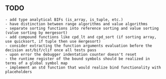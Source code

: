 TODO
----
    - add type analytical BIFs (is_array, is_tuple, etc.)
    - have distinction between range algorithms and value algorithms
    - separate sorting functions into reference sorting and value sorting (value sorting by mergesort)
    - add compound functions like cpd_lt and cpd_sort (if sorting array, use quicksort, if tuple then use mergesort)
	- consider extracting the function arguments evaluation before the decision ast/bif/clif once all tests pass
    - upon error the debugger indentation counter doesn't reset
	- the runtime register of the bound symbols should be realized in terms of a global symbol map
	- implement an std function that would realize bind functionality with placeholders
